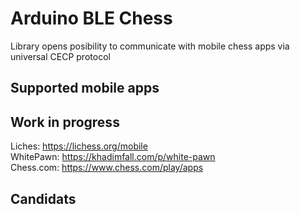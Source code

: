 # Arduino BLE Chess
Library opens posibility to communicate with mobile chess apps via universal CECP protocol

## Supported mobile apps

## Work in progress
Liches: https://lichess.org/mobile \
WhitePawn: https://khadimfall.com/p/white-pawn \
Chess.com: https://www.chess.com/play/apps

## Candidats
